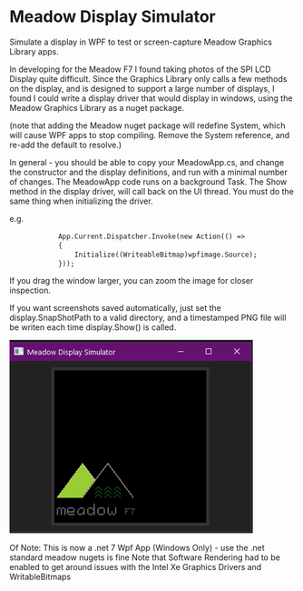 # Meadow Display Simulator
Simulate a display in WPF to test or screen-capture Meadow Graphics Library  apps.

In developing for the Meadow F7 I found taking photos of the SPI LCD Display quite difficult.
Since the Graphics Library only calls a few methods on the display, and is designed to support a large number of displays, 
I found I could write a display driver that would display in windows, using the Meadow Graphics Library as a nuget package.

(note that adding the Meadow nuget package will redefine System, which will cause WPF apps to stop compiling. 
Remove the System reference, and re-add the default to resolve.)

In general - you should be able to copy your MeadowApp.cs, and change the constructor and the display definitions, and run with a minimal number of changes.
The MeadowApp code runs on a background Task. The Show method in the display driver, will call back on the UI thread. You must do the same thing when initializing the driver.

e.g.

```
            App.Current.Dispatcher.Invoke(new Action(() =>
            {
                Initialize((WriteableBitmap)wpfimage.Source);
            }));
```

If you drag the window larger, you can zoom the image for closer inspection.

If you want screenshots saved automatically, just set the display.SnapShotPath to a valid directory, and a timestamped PNG file will be writen each time display.Show() is called.

![Screenshot with Meadow Logo](MeadowDisplaySimulator.png)

Of Note: This is now a .net 7 Wpf App (Windows Only) - use the .net standard meadow nugets is fine
Note that Software Rendering had to be enabled to get around issues with the Intel Xe Graphics Drivers and WritableBitmaps
